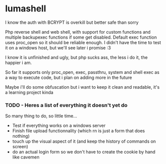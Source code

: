 # lumashell


I know the auth with BCRYPT is overkill but better safe than sorry

Php reverse shell and web shell, with support for custom functions and multiple backupexec functions if some get disabled.
Default exec function uses proc_open so it should be reliable enough.
I didn't have the time to test it on a windows host, but we'll see later i promise :3

I know it is unfinished and ugly, but php sucks ass, the less i do it, the happier i am.

So far it supports only proc_open, exec, passthru, system and shell exec as a way to execute code, but i plan on adding more in the future

Maybe i'll do some obfuscation but i want to keep it clean and readable, it's a learning project kinda
 






### TODO - Heres a list of everything it doesn't yet do
So many thing to do, so little time...
- Test if everything works on a windows server
- Finish file upload functionnality (which rn is just a form that does nothing)
- touch up the visual aspect of it (and keep the history of commands on screen)
- do an actual login form so we don't have to create the cookie by hand like cavemen 
